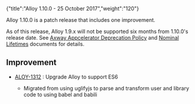 {"title":"Alloy 1.10.0 - 25 October 2017","weight":"120"} 

Alloy 1.10.0 is a patch release that includes one improvement.

As of this release, Alloy 1.9.x will not be supported six months from 1.10.0's release date. See [Axway Appcelerator Deprecation Policy](/docs/appc/AMPLIFY_Appcelerator_Services_Overview/Axway_Appcelerator_Deprecation_Policy/) and [Nominal Lifetimes](/docs/appc/AMPLIFY_Appcelerator_Services_Overview/Axway_Appcelerator_Product_Lifecycle/#NominalLifetimes) documents for details.

## Improvement

*   [ALOY-1312](https://jira.appcelerator.org/browse/ALOY-1312) : Upgrade Alloy to support ES6
    
    *   Migrated from using uglifyjs to parse and transform user and library code to using babel and babili